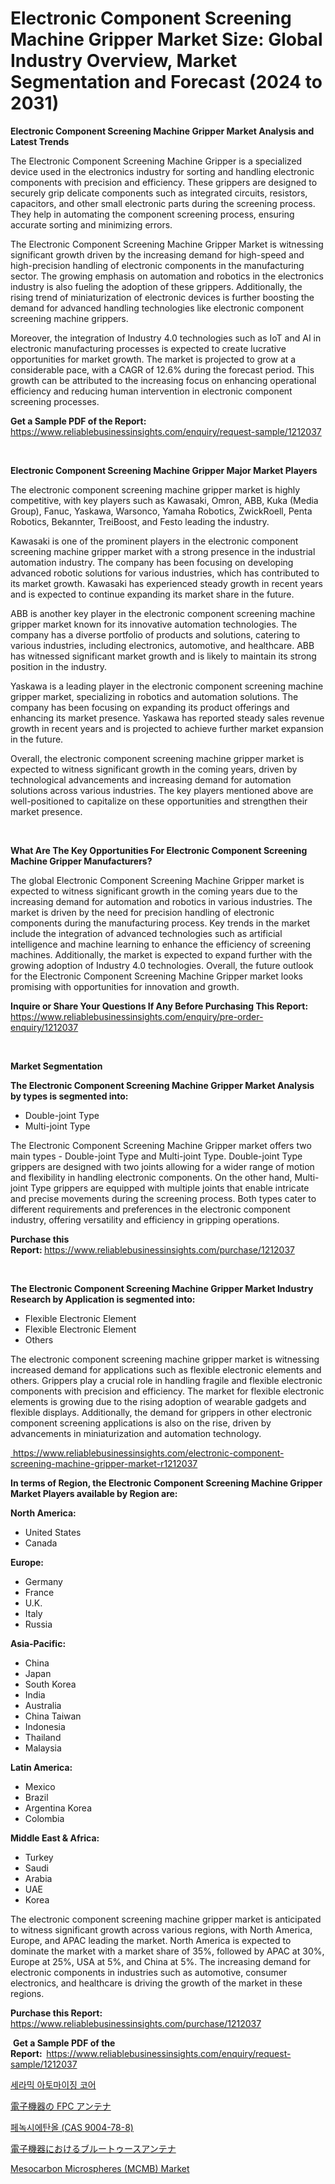<p><h1>Electronic Component Screening Machine Gripper Market Size: Global Industry Overview, Market Segmentation and Forecast (2024 to 2031)</h1></p><p><strong>Electronic Component Screening Machine Gripper Market Analysis and Latest Trends</strong></p>
<p><p>The Electronic Component Screening Machine Gripper is a specialized device used in the electronics industry for sorting and handling electronic components with precision and efficiency. These grippers are designed to securely grip delicate components such as integrated circuits, resistors, capacitors, and other small electronic parts during the screening process. They help in automating the component screening process, ensuring accurate sorting and minimizing errors.</p><p>The Electronic Component Screening Machine Gripper Market is witnessing significant growth driven by the increasing demand for high-speed and high-precision handling of electronic components in the manufacturing sector. The growing emphasis on automation and robotics in the electronics industry is also fueling the adoption of these grippers. Additionally, the rising trend of miniaturization of electronic devices is further boosting the demand for advanced handling technologies like electronic component screening machine grippers.</p><p>Moreover, the integration of Industry 4.0 technologies such as IoT and AI in electronic manufacturing processes is expected to create lucrative opportunities for market growth. The market is projected to grow at a considerable pace, with a CAGR of 12.6% during the forecast period. This growth can be attributed to the increasing focus on enhancing operational efficiency and reducing human intervention in electronic component screening processes.</p></p>
<p><strong>Get a Sample PDF of the Report:&nbsp;</strong> <a href="https://www.reliablebusinessinsights.com/enquiry/request-sample/1212037">https://www.reliablebusinessinsights.com/enquiry/request-sample/1212037</a></p>
<p>&nbsp;</p>
<p><strong>Electronic Component Screening Machine Gripper Major Market Players</strong></p>
<p><p>The electronic component screening machine gripper market is highly competitive, with key players such as Kawasaki, Omron, ABB, Kuka (Media Group), Fanuc, Yaskawa, Warsonco, Yamaha Robotics, ZwickRoell, Penta Robotics, Bekannter, TreiBoost, and Festo leading the industry. </p><p>Kawasaki is one of the prominent players in the electronic component screening machine gripper market with a strong presence in the industrial automation industry. The company has been focusing on developing advanced robotic solutions for various industries, which has contributed to its market growth. Kawasaki has experienced steady growth in recent years and is expected to continue expanding its market share in the future.</p><p>ABB is another key player in the electronic component screening machine gripper market known for its innovative automation technologies. The company has a diverse portfolio of products and solutions, catering to various industries, including electronics, automotive, and healthcare. ABB has witnessed significant market growth and is likely to maintain its strong position in the industry.</p><p>Yaskawa is a leading player in the electronic component screening machine gripper market, specializing in robotics and automation solutions. The company has been focusing on expanding its product offerings and enhancing its market presence. Yaskawa has reported steady sales revenue growth in recent years and is projected to achieve further market expansion in the future.</p><p>Overall, the electronic component screening machine gripper market is expected to witness significant growth in the coming years, driven by technological advancements and increasing demand for automation solutions across various industries. The key players mentioned above are well-positioned to capitalize on these opportunities and strengthen their market presence.</p></p>
<p>&nbsp;</p>
<p><strong>What Are The Key Opportunities For Electronic Component Screening Machine Gripper Manufacturers?</strong></p>
<p><p>The global Electronic Component Screening Machine Gripper market is expected to witness significant growth in the coming years due to the increasing demand for automation and robotics in various industries. The market is driven by the need for precision handling of electronic components during the manufacturing process. Key trends in the market include the integration of advanced technologies such as artificial intelligence and machine learning to enhance the efficiency of screening machines. Additionally, the market is expected to expand further with the growing adoption of Industry 4.0 technologies. Overall, the future outlook for the Electronic Component Screening Machine Gripper market looks promising with opportunities for innovation and growth.</p></p>
<p><strong>Inquire or Share Your Questions If Any Before Purchasing This Report:</strong> <a href="https://www.reliablebusinessinsights.com/enquiry/pre-order-enquiry/1212037">https://www.reliablebusinessinsights.com/enquiry/pre-order-enquiry/1212037</a></p>
<p>&nbsp;</p>
<p><strong>Market Segmentation</strong></p>
<p><strong>The Electronic Component Screening Machine Gripper Market Analysis by types is segmented into:</strong></p>
<p><ul><li>Double-joint Type</li><li>Multi-joint Type</li></ul></p>
<p><p>The Electronic Component Screening Machine Gripper market offers two main types - Double-joint Type and Multi-joint Type. Double-joint Type grippers are designed with two joints allowing for a wider range of motion and flexibility in handling electronic components. On the other hand, Multi-joint Type grippers are equipped with multiple joints that enable intricate and precise movements during the screening process. Both types cater to different requirements and preferences in the electronic component industry, offering versatility and efficiency in gripping operations.</p></p>
<p><strong>Purchase this Report:&nbsp;</strong><a href="https://www.reliablebusinessinsights.com/purchase/1212037">https://www.reliablebusinessinsights.com/purchase/1212037</a></p>
<p>&nbsp;</p>
<p><strong>The Electronic Component Screening Machine Gripper Market Industry Research by Application is segmented into:</strong></p>
<p><ul><li>Flexible Electronic Element</li><li>Flexible Electronic Element</li><li>Others</li></ul></p>
<p><p>The electronic component screening machine gripper market is witnessing increased demand for applications such as flexible electronic elements and others. Grippers play a crucial role in handling fragile and flexible electronic components with precision and efficiency. The market for flexible electronic elements is growing due to the rising adoption of wearable gadgets and flexible displays. Additionally, the demand for grippers in other electronic component screening applications is also on the rise, driven by advancements in miniaturization and automation technology.</p></p>
<p><a href="https://www.reliablebusinessinsights.com/electronic-component-screening-machine-gripper-market-r1212037">&nbsp;https://www.reliablebusinessinsights.com/electronic-component-screening-machine-gripper-market-r1212037</a></p>
<p><strong>In terms of Region, the Electronic Component Screening Machine Gripper Market Players available by Region are:</strong></p>
<p>
    <p> <strong> North America: </strong>
        <ul>
            <li>United States</li>
            <li>Canada</li>
        </ul>
        </p> 
    <p> <strong> Europe: </strong>
        <ul>
            <li>Germany</li>
            <li>France</li>
            <li>U.K.</li>
            <li>Italy</li>
            <li>Russia</li>
        </ul>
        </p> 
    <p> <strong> Asia-Pacific: </strong>
        <ul>
            <li>China</li>
            <li>Japan</li>
            <li>South Korea</li>
            <li>India</li>
            <li>Australia</li>
            <li>China Taiwan</li>
            <li>Indonesia</li>
            <li>Thailand</li>
            <li>Malaysia</li>
        </ul>
        </p> 
    <p> <strong> Latin America: </strong>
        <ul>
            <li>Mexico</li>
            <li>Brazil</li>
            <li>Argentina Korea</li>
            <li>Colombia</li>
        </ul>
        </p> 
    <p> <strong> Middle East & Africa: </strong>
        <ul>
            <li>Turkey</li>
            <li>Saudi</li>
            <li>Arabia</li>
            <li>UAE</li>
            <li>Korea</li>
        </ul>
    </p>
    </p>
<p><p>The electronic component screening machine gripper market is anticipated to witness significant growth across various regions, with North America, Europe, and APAC leading the market. North America is expected to dominate the market with a market share of 35%, followed by APAC at 30%, Europe at 25%, USA at 5%, and China at 5%. The increasing demand for electronic components in industries such as automotive, consumer electronics, and healthcare is driving the growth of the market in these regions.</p></p>
<p><strong>Purchase this Report: </strong><a href="https://www.reliablebusinessinsights.com/purchase/1212037">https://www.reliablebusinessinsights.com/purchase/1212037</a></p>
<p>&nbsp;<strong>Get a Sample PDF of the Report:&nbsp;&nbsp;</strong><a href="https://www.reliablebusinessinsights.com/enquiry/request-sample/1212037">https://www.reliablebusinessinsights.com/enquiry/request-sample/1212037</a></p>
<p><strong></strong></p>
<p><p><a href="https://github.com/shade463/Market-Research-Report-List-1/blob/main/524877195404.md">세라믹 아토마이징 코어</a></p><p><a href="https://github.com/EmoryYundt1935/Market-Research-Report-List-2/blob/main/1405418101849.md">電子機器の FPC アンテナ</a></p><p><a href="https://medium.com/@angelardelean202220221/%ED%8E%98%EB%85%B9%EC%8B%9C%EC%97%90%ED%83%84%EC%98%AC-cas-9004-78-8-%EC%8B%9C%EC%9E%A5-%EC%A0%90%EC%9C%A0%EC%9C%A8-%EC%A7%84%ED%99%94-%EB%B0%8F-%EC%8B%9C%EC%9E%A5-%EC%84%B1%EC%9E%A5-%EC%B6%94%EC%9D%B4-2024-2031-f44fabe31b0a">페녹시에탄올 (CAS 9004-78-8)</a></p><p><a href="https://github.com/mcbeesbxa270/Market-Research-Report-List-2/blob/main/4368060101847.md">電子機器におけるブルートゥースアンテナ</a></p><p><a href="https://github.com/mahnoor2003/Market-Research-Report-List-4/blob/main/mesocarbon-microspheres-mcmb-market.md">Mesocarbon Microspheres (MCMB) Market</a></p></p>